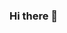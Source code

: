 ### Hi there 👋

<!--
**satishnaik4567/satishnaik4567** is a ✨ _special_ ✨ repository because its `README.md` (this file) appears on your GitHub profile.

Here are some ideas to get you started:

- 🔭 I’m currently working on ...
- 🌱 I’m currently learning ...
- 👯 I’m looking to collaborate on ...
- 🤔 I’m looking for help with ...
- 💬 Ask me about ...
  📫 How to reach me: kethavathsatish67@gmail.com
- 😄 Pronouns: ...
- ⚡ Fun fact: ...
-->
